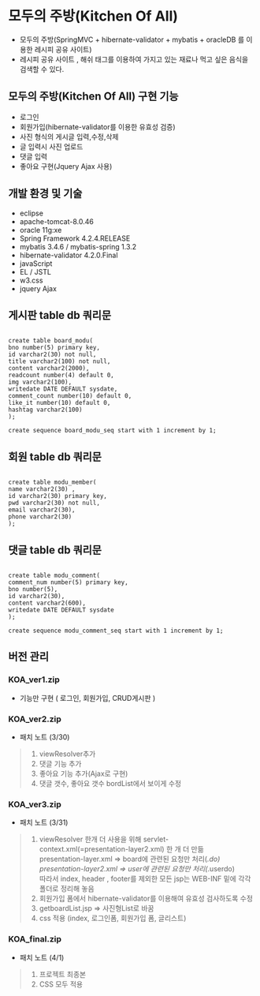 # 모두의 주방(Kitchen Of All)
 - 모두의 주방(SpringMVC + hibernate-validator + mybatis + oracleDB 를 이용한 레시피 공유 사이트)
 - 레시피 공유 사이트 , 해쉬 태그를 이용하여 가지고 있는 재료나 먹고 싶은 음식을 검색할 수 있다.

모두의 주방(Kitchen Of All) 구현 기능
-------------
-  로그인
-  회원가입(hibernate-validator를 이용한 유효성 검증)
-  사진 형식의 게시글 입력,수정,삭제
-  글 입력시 사진 업로드
-  댓글 입력
-  좋아요 구현(Jquery Ajax 사용)

개발 환경 및 기술
-------------
- eclipse
- apache-tomcat-8.0.46
- oracle 11g:xe
- Spring Framework 4.2.4.RELEASE
- mybatis 3.4.6 /  mybatis-spring 1.3.2
- hibernate-validator 4.2.0.Final
- javaScript
- EL / JSTL
- w3.css
- jquery Ajax


게시판 table db 쿼리문
-------------
<pre><code>
create table board_modu(
bno number(5) primary key,
id varchar2(30) not null,
title varchar2(100) not null,
content varchar2(2000),
readcount number(4) default 0,
img varchar2(100),
writedate DATE DEFAULT sysdate,
comment_count number(10) default 0,
like_it number(10) default 0,
hashtag varchar2(100)
);

create sequence board_modu_seq start with 1 increment by 1;
</code></pre>


회원 table db 쿼리문
-------------
<pre><code>
create table modu_member(
name varchar2(30) ,
id varchar2(30) primary key,
pwd varchar2(30) not null,
email varchar2(30),
phone varchar2(30)
);
</code></pre>


댓글 table db 쿼리문
-------------
<pre><code>
create table modu_comment(
comment_num number(5) primary key,
bno number(5),
id varchar2(30),
content varchar2(600),
writedate DATE DEFAULT sysdate
);

create sequence modu_comment_seq start with 1 increment by 1; 
</code></pre>


버전 관리
-------------
### KOA_ver1.zip
- 기능만 구현 ( 로그인, 회원가입, CRUD게시판 )

### KOA_ver2.zip
 - 패치 노트 (3/30)
>1. viewResolver추가  
>2. 댓글 기능 추가  
>3. 좋아요 기능 추가(Ajax로 구현)  
>4. 댓글 갯수, 좋아요 갯수 bordList에서 보이게 수정  


### KOA_ver3.zip
 - 패치 노트 (3/31)
> 1. viewResolver 한개 더 사용을 위해 servlet-context.xml(=presentation-layer2.xml) 한 개 더 만듦   
>    presentation-layer.xml => board에 관련된 요청만 처리(*.do)  
>    presentation-layer2.xml => user에 관련된 요청만 처리(*.userdo)  
>    따라서 index, header , footer를 제외한 모든 jsp는 WEB-INF 밑에 각각 폴더로 정리해 놓음 
> 2. 회원가입 폼에서 hibernate-validator를 이용해여 유효성 검사하도록 수정 
> 3. getboardList.jsp => 사진형List로 바꿈  
> 4. css 적용 (index, 로그인폼, 회원가입 폼, 글리스트)
     
### KOA_final.zip
 - 패치 노트 (4/1)
> 1. 프로젝트 최종본 
> 2. CSS 모두 적용 
     
